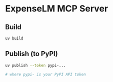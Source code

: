 # ExpenseLM MCP Server

## Build

```bash
uv build
```

## Publish (to PyPI)

```bash
uv publish --token pypi-...

# where pypi- is your PyPI API token
```
